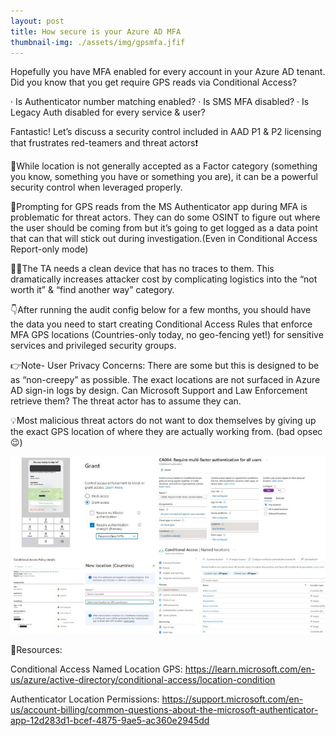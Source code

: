 ```yaml
---
layout: post
title: How secure is your Azure AD MFA
thumbnail-img: ./assets/img/gpsmfa.jfif
---
```

Hopefully you have MFA enabled for every account in your Azure AD tenant. Did you know that you get require GPS reads via Conditional Access?

·       Is Authenticator number matching enabled?
·       Is SMS MFA disabled?
·       Is Legacy Auth disabled for every service & user?

Fantastic! Let’s discuss a security control included in AAD P1 & P2 licensing that frustrates red-teamers and threat actors❗️

🎯While location is not generally accepted as a Factor category (something you know, something you have or something you are), it can be a powerful security control when leveraged properly.

🎤Prompting for GPS reads from the MS Authenticator app during MFA is problematic for threat actors. They can do some OSINT to figure out where the user should be coming from but it’s going to get logged as a data point that can that will stick out during investigation.(Even in Conditional Access Report-only mode)

🥷🏻The TA needs a clean device that has no traces to them. This dramatically increases attacker cost by complicating logistics into the “not worth it” & “find another way” category.

👇After running the audit config below for a few months, you should have the data you need to start creating Conditional Access Rules that enforce MFA GPS locations (Countries-only today, no geo-fencing yet!) for sensitive services and privileged security groups. 

👉Note- User Privacy Concerns: There are some but this is designed to be as “non-creepy” as possible. The exact locations are not surfaced in Azure AD sign-in logs by design. Can Microsoft Support and Law Enforcement retrieve them? The threat actor has to assume they can.

💡Most malicious threat actors do not want to dox themselves by giving up the exact GPS location of where they are actually working from. (bad opsec😉)

![Image](/assets/img/gpsmfa.jfif)

🎒Resources:

Conditional Access Named Location GPS: https://learn.microsoft.com/en-us/azure/active-directory/conditional-access/location-condition

Authenticator Location Permissions: https://support.microsoft.com/en-us/account-billing/common-questions-about-the-microsoft-authenticator-app-12d283d1-bcef-4875-9ae5-ac360e2945dd